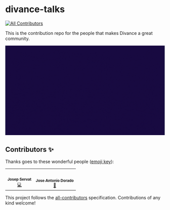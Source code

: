 # divance-talks
<!-- ALL-CONTRIBUTORS-BADGE:START - Do not remove or modify this section -->
[![All Contributors](https://img.shields.io/badge/all_contributors-2-orange.svg?style=flat-square)](#contributors-)
<!-- ALL-CONTRIBUTORS-BADGE:END -->
This is the contribution repo for the people that makes Divance a great community.

![](divance-github.gif)
## Contributors ✨

Thanks goes to these wonderful people ([emoji key](https://allcontributors.org/docs/en/emoji-key)):

<!-- ALL-CONTRIBUTORS-LIST:START - Do not remove or modify this section -->
<!-- prettier-ignore-start -->
<!-- markdownlint-disable -->
<table>
  <tr>
    <td align="center"><a href="http://servatj.me"><img src="https://avatars.githubusercontent.com/u/3521485?v=4?s=100" width="100px;" alt=""/><br /><sub><b>Josep Servat</b></sub></a><br /><a href="https://github.com/divance-cryptos/divance-talks/commits?author=servatj" title="Code">💻</a></td>
    <td align="center"><a href="https://www.linkedin.com/in/joseantoniodorado/"><img src="https://avatars.githubusercontent.com/u/10512893?v=4?s=100" width="100px;" alt=""/><br /><sub><b>Jose Antonio Dorado</b></sub></a><br /><a href="#talk-jadorado" title="Talks">📢</a></td>
  </tr>
</table>

<!-- markdownlint-restore -->
<!-- prettier-ignore-end -->

<!-- ALL-CONTRIBUTORS-LIST:END -->

This project follows the [all-contributors](https://github.com/all-contributors/all-contributors) specification. Contributions of any kind welcome!